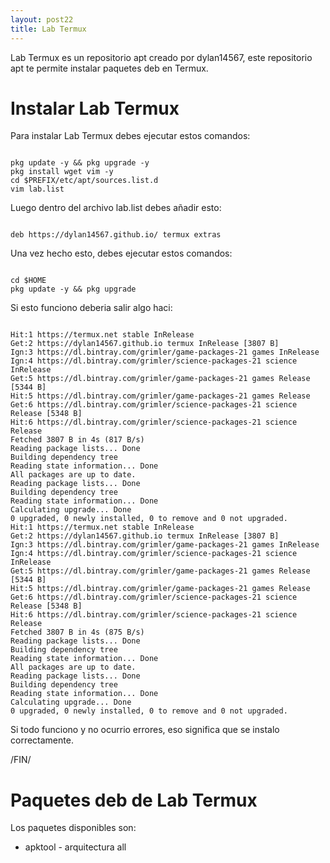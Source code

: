 ```yaml
---
layout: post22
title: Lab Termux
---
```


Lab Termux es un repositorio apt creado por dylan14567, este repositorio apt te permite instalar
paquetes deb en Termux.

# Instalar Lab Termux

Para instalar Lab Termux debes ejecutar estos comandos:

```shell

pkg update -y && pkg upgrade -y
pkg install wget vim -y
cd $PREFIX/etc/apt/sources.list.d
vim lab.list

```

Luego dentro del archivo lab.list debes añadir esto:

```shell

deb https://dylan14567.github.io/ termux extras

```

Una vez hecho esto, debes ejecutar estos comandos:

```shell

cd $HOME
pkg update -y && pkg upgrade

```

Si esto funciono deberia salir algo haci:

```shell

Hit:1 https://termux.net stable InRelease
Get:2 https://dylan14567.github.io termux InRelease [3807 B]
Ign:3 https://dl.bintray.com/grimler/game-packages-21 games InRelease
Ign:4 https://dl.bintray.com/grimler/science-packages-21 science InRelease
Get:5 https://dl.bintray.com/grimler/game-packages-21 games Release [5344 B]
Hit:5 https://dl.bintray.com/grimler/game-packages-21 games Release
Get:6 https://dl.bintray.com/grimler/science-packages-21 science Release [5348 B]
Hit:6 https://dl.bintray.com/grimler/science-packages-21 science Release
Fetched 3807 B in 4s (817 B/s)
Reading package lists... Done
Building dependency tree
Reading state information... Done
All packages are up to date.
Reading package lists... Done
Building dependency tree
Reading state information... Done
Calculating upgrade... Done
0 upgraded, 0 newly installed, 0 to remove and 0 not upgraded.
Hit:1 https://termux.net stable InRelease
Get:2 https://dylan14567.github.io termux InRelease [3807 B]
Ign:3 https://dl.bintray.com/grimler/game-packages-21 games InRelease
Ign:4 https://dl.bintray.com/grimler/science-packages-21 science InRelease
Get:5 https://dl.bintray.com/grimler/game-packages-21 games Release [5344 B]
Hit:5 https://dl.bintray.com/grimler/game-packages-21 games Release
Get:6 https://dl.bintray.com/grimler/science-packages-21 science Release [5348 B]
Hit:6 https://dl.bintray.com/grimler/science-packages-21 science Release
Fetched 3807 B in 4s (875 B/s)
Reading package lists... Done
Building dependency tree
Reading state information... Done
All packages are up to date.
Reading package lists... Done
Building dependency tree
Reading state information... Done
Calculating upgrade... Done
0 upgraded, 0 newly installed, 0 to remove and 0 not upgraded.

```

Si todo funciono y no ocurrio errores, eso significa que se instalo correctamente.

/FIN/

# Paquetes deb de Lab Termux

Los paquetes disponibles son:

* apktool - arquitectura all


